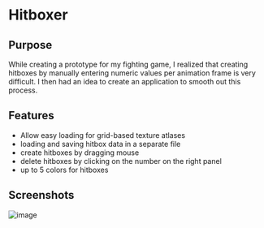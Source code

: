 # Hitboxer
## Purpose
While creating a prototype for my fighting game, I realized that creating hitboxes by manually entering numeric values per animation frame is very difficult. I then had an idea to
create an application to smooth out this process.

## Features
 - Allow easy loading for grid-based texture atlases
 - loading and saving hitbox data in a separate file
 - create hitboxes by dragging mouse
 - delete hitboxes by clicking on the number on the right panel
 - up to 5 colors for hitboxes

## Screenshots
![image](https://github.com/lordlen/hitboxer/assets/24553345/945875c5-1dcb-40cc-9300-232857094b80)
